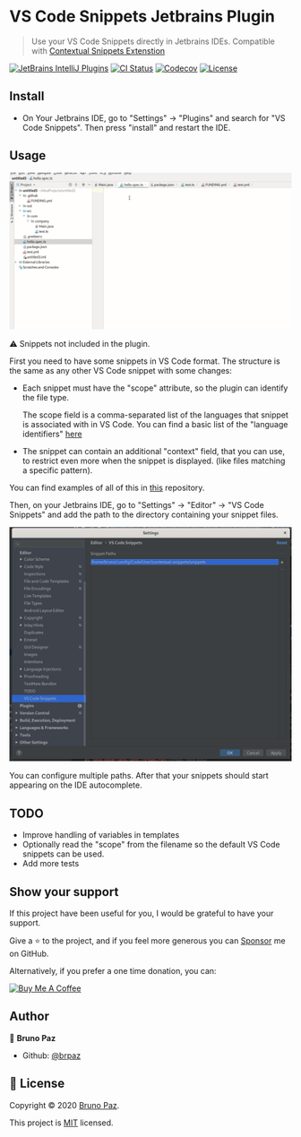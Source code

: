 # VS Code Snippets Jetbrains Plugin

> Use your VS Code Snippets directly in Jetbrains IDEs. Compatible with [Contextual Snippets Extenstion](https://github.com/brpaz/vscode-contextual-snips)

[![JetBrains IntelliJ Plugins](https://img.shields.io/jetbrains/plugin/v/com.github.brpaz.jetbrains.plugin.vscodesnippets?style=for-the-badge)](https://plugins.jetbrains.com/plugin/)
[![CI Status](https://img.shields.io/github/workflow/status/brpaz/jetbrains-plugin-vscode-snippets/CI?color=orange&label=actions&logo=github&logoColor=orange&style=for-the-badge)](https://github.com/brpaz/jetbrains-plugin-vscode-snippets)
[![Codecov](https://img.shields.io/codecov/c/github/brpaz/jetbrains-plugin-vscode-snippets?style=for-the-badge)](https://codecov.io/gh/brpaz/jetbrains-plugin-vscode-snippets)
[![License](https://img.shields.io/badge/License-MIT-yellow.svg?style=for-the-badge)](LICENSE)

## Install

* On Your Jetbrains IDE, go to "Settings" -> "Plugins" and search for "VS Code Snippets". Then press "install" and restart the IDE.

## Usage

![demo](demo.gif)

⚠️ Snippets not included in the plugin.

First you need to have some snippets in VS Code format.  The structure is the same as any other VS Code snippet with some changes:

* Each snippet must have the "scope" attribute, so the plugin can identify the file type. 

    The scope field is a comma-separated list of the languages that snippet is associated with in VS Code. 
    You can find a basic list of the "language identifiers" [here](https://code.visualstudio.com/docs/languages/identifiers)

* The snippet can contain an additional "context" field, that you can use, to restrict even more when the snippet is displayed. (like files matching a specific pattern).

You can find examples of all of this in [this](https://github.com/brpaz/vscode-snippets) repository.

Then, on your Jetbrains IDE, go to "Settings" -> "Editor" -> "VS Code Snippets" and add the path to the directory containing your snippet files.

![settings](images/settings.png) 

You can configure multiple paths. After that your snippets should start appearing on the IDE autocomplete.
 
 
## TODO

* Improve handling of variables in templates
* Optionally read the "scope" from the filename so the default VS Code snippets can be used.
* Add more tests


## Show your support

If this project have been useful for you, I would be grateful to have your support.

Give a ⭐️ to the project, and if you feel more generous you can [Sponsor](https://github.com/sponsors/brpaz) me on GitHub.

Alternatively, if you prefer a one time donation, you can:

<a href="https://www.buymeacoffee.com/Z1Bu6asGV" target="_blank"><img src="https://www.buymeacoffee.com/assets/img/custom_images/orange_img.png" alt="Buy Me A Coffee" style="height: auto !important;width: auto !important;" ></a>


## Author

👤 **Bruno Paz**

* Github: [@brpaz](https://github.com/brpaz)


## 📝 License

Copyright © 2020 [Bruno Paz](https://github.com/brpaz).

This project is [MIT](https://opensource.org/licenses/MIT) licensed.
